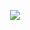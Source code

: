 <p align="center">
  <img src="https://www.spigotmc.org/attachments/admingui-updated-png.461607/">
</p>
